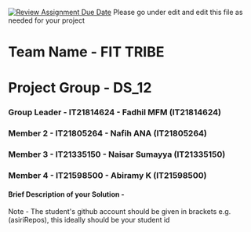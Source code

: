 [![Review Assignment Due Date](https://classroom.github.com/assets/deadline-readme-button-24ddc0f5d75046c5622901739e7c5dd533143b0c8e959d652212380cedb1ea36.svg)](https://classroom.github.com/a/2d9khxo6)
Please go under edit and edit this file as needed for your project

# Team Name - FIT TRIBE
# Project Group - DS_12
### Group Leader - IT21814624 - Fadhil MFM (IT21814624)
### Member 2 - IT21805264 - Nafih ANA (IT21805264)
### Member 3 - IT21335150 - Naisar Sumayya (IT21335150)
### Member 4 - IT21598500 - Abiramy K (IT21598500)

#### Brief Description of your Solution - 

Note - The student's github account should be given in brackets e.g. (asiriRepos), this ideally should be your student id 

